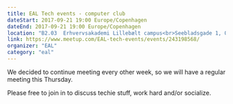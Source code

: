 ```yaml
---
title: EAL Tech events - computer club
dateStart: 2017-09-21 19:00 Europe/Copenhagen
dateEnd: 2017-09-21 19:00 Europe/Copenhagen
location: "B2.03  Erhvervsakademi Lillebælt campus<br>Seebladsgade 1, Odense"
link: https://www.meetup.com/EAL-tech-events/events/243198568/
organizer: "EAL"
category: "eal"
---
```

We decided to continue meeting every other week, so we will have a regular meeting this Thursday.

Please free to join in to discuss techie stuff, work hard and/or socialize.
